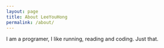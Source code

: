 ```yaml
---
layout: page
title: About LeeYouHong 
permalink: /about/
---
```


I am a programer, I like running, reading and coding. Just that.
